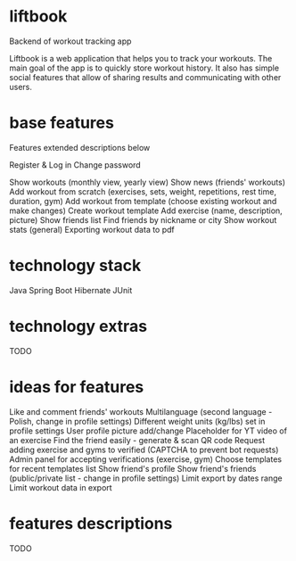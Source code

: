 # liftbook
Backend of workout tracking app

Liftbook is a web application that helps you to track your workouts. The main goal of the app is to quickly store workout history. It also has simple social features that allow of sharing results and communicating with other users.

# base features

Features extended descriptions below

Register & Log in
Change password

Show workouts (monthly view, yearly view)
Show news (friends' workouts)
Add workout from scratch (exercises, sets, weight, repetitions, rest time, duration, gym)
Add workout from template (choose existing workout and make changes)
Create workout template
Add exercise (name, description, picture)
Show friends list
Find friends by nickname or city
Show workout stats (general)
Exporting workout data to pdf


# technology stack
Java
Spring Boot
Hibernate
JUnit

# technology extras

TODO

# ideas for features
Like and comment friends' workouts
Multilanguage (second language - Polish, change in profile settings) 
Different weight units (kg/lbs) set in profile settings
User profile picture add/change
Placeholder for YT video of an exercise
Find the friend easily - generate & scan QR code
Request adding exercise and gyms to verified (CAPTCHA to prevent bot requests)
Admin panel for accepting verifications (exercise, gym)
Choose templates for recent templates list
Show friend's profile
Show friend's friends (public/private list - change in profile settings)
Limit export by dates range
Limit workout data in export

# features descriptions

TODO
